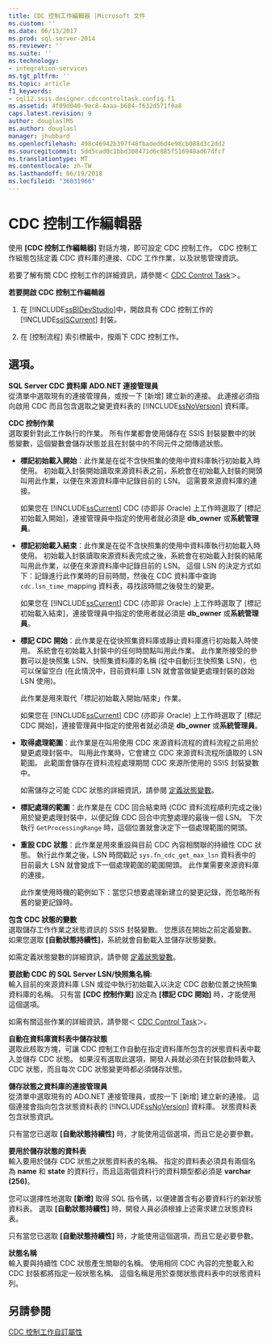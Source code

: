 ```yaml
---
title: CDC 控制工作編輯器 |Microsoft 文件
ms.custom: ''
ms.date: 06/13/2017
ms.prod: sql-server-2014
ms.reviewer: ''
ms.suite: ''
ms.technology:
- integration-services
ms.tgt_pltfrm: ''
ms.topic: article
f1_keywords:
- sql12.ssis.designer.cdccontroltask.config.f1
ms.assetid: 4f09d040-9ec8-4aaa-b684-f632d571f0a8
caps.latest.revision: 9
author: douglaslMS
ms.author: douglasl
manager: jhubbard
ms.openlocfilehash: 498c46942b397f48fbaded6d4e98cb088d3c2dd2
ms.sourcegitcommit: 5dd5cad0c1bbd308471d6c885f516948ad67dfcf
ms.translationtype: MT
ms.contentlocale: zh-TW
ms.lasthandoff: 06/19/2018
ms.locfileid: "36031966"
---
```

# <a name="cdc-control-task-editor"></a>CDC 控制工作編輯器
  使用 **[CDC 控制工作編輯器]** 對話方塊，即可設定 CDC 控制工作。 CDC 控制工作組態包括定義 CDC 資料庫的連接、CDC 工作作業，以及狀態管理資訊。  
  
 若要了解有關 CDC 控制工作的詳細資訊，請參閱＜ [CDC Control Task](control-flow/cdc-control-task.md)＞。  
  
 **若要開啟 CDC 控制工作編輯器**  
  
1.  在 [!INCLUDE[ssBIDevStudio](../includes/ssbidevstudio-md.md)]中，開啟具有 CDC 控制工作的 [!INCLUDE[ssISCurrent](../includes/ssiscurrent-md.md)] 封裝。  
  
2.  在 [控制流程] 索引標籤中，按兩下 CDC 控制工作。  
  
## <a name="options"></a>選項。  
 **SQL Server CDC 資料庫 ADO.NET 連接管理員**  
 從清單中選取現有的連接管理員，或按一下 [新增] 建立新的連接。 此連接必須指向啟用 CDC 而且包含選取之變更資料表的 [!INCLUDE[ssNoVersion](../includes/ssnoversion-md.md)] 資料庫。  
  
 **CDC 控制作業**  
 選取要針對此工作執行的作業。 所有作業都會使用儲存在 SSIS 封裝變數中的狀態變數，這個變數會儲存狀態並且在封裝中的不同元件之間傳遞狀態。  
  
-   **標記初始載入開始**：此作業是在從不含快照集的使用中資料庫執行初始載入時使用。 初始載入封裝開始讀取來源資料表之前，系統會在初始載入封裝的開頭叫用此作業，以便在來源資料庫中記錄目前的 LSN。 這需要來源資料庫的連接。  
  
     如果您在 [!INCLUDE[ssCurrent](../includes/sscurrent-md.md)] CDC (亦即非 Oracle) 上工作時選取了 [標記初始載入開始]，連接管理員中指定的使用者就必須是 **db_owner** 或**系統管理員**。  
  
-   **標記初始載入結束**：此作業是在從不含快照集的使用中資料庫執行初始載入時使用。 初始載入封裝讀取來源資料表完成之後，系統會在初始載入封裝的結尾叫用此作業，以便在來源資料庫中記錄目前的 LSN。 這個 LSN 的決定方式如下：記錄進行此作業時的目前時間，然後在 CDC 資料庫中查詢 `cdc.lsn_time_`mapping 資料表，尋找該時間之後發生的變更。  
  
     如果您在 [!INCLUDE[ssCurrent](../includes/sscurrent-md.md)] CDC (亦即非 Oracle) 上工作時選取了 [標記初始載入結束]，連接管理員中指定的使用者就必須是 **db_owner** 或**系統管理員**。  
  
-   **標記 CDC 開始**：此作業是在從快照集資料庫或靜止資料庫進行初始載入時使用。 系統會在初始載入封裝中的任何時間點叫用此作業。 此作業所接受的參數可以是快照集 LSN、快照集資料庫的名稱 (從中自動衍生快照集 LSN)，也可以保留空白 (在此情況中，目前資料庫 LSN 就會當做變更處理封裝的啟始 LSN 使用)。  
  
     此作業是用來取代「標記初始載入開始/結束」作業。  
  
     如果您在 [!INCLUDE[ssCurrent](../includes/sscurrent-md.md)] CDC (亦即非 Oracle) 上工作時選取了 [標記 CDC 開始]，連接管理員中指定的使用者就必須是 **db_owner** 或**系統管理員**。  
  
-   **取得處理範圍**：此作業是在叫用使用 CDC 來源資料流程的資料流程之前用於變更處理封裝中。 叫用此作業時，它會建立 CDC 來源資料流程所讀取的 LSN 範圍。 此範圍會儲存在資料流程處理期間 CDC 來源所使用的 SSIS 封裝變數中。  
  
     如需儲存之可能 CDC 狀態的詳細資訊，請參閱 [定義狀態變數](data-flow/define-a-state-variable.md)。  
  
-   **標記處理的範圍**：此作業是在 CDC 回合結束時 (CDC 資料流程順利完成之後) 用於變更處理封裝中，以便記錄 CDC 回合中完整處理的最後一個 LSN。 下次執行 `GetProcessingRange` 時，這個位置就會決定下一個處理範圍的開頭。  
  
-   **重設 CDC 狀態**：此作業是用來重設與目前 CDC 內容相關聯的持續性 CDC 狀態。 執行此作業之後，LSN 時間戳記 `sys.fn_cdc_get_max_lsn` 資料表中的目前最大 LSN 就會變成下一個處理範圍的範圍開頭。 此作業需要來源資料庫的連接。  
  
     此作業使用時機的範例如下：當您只想要處理新建立的變更記錄，而忽略所有舊的變更記錄時。  
  
 **包含 CDC 狀態的變數**  
 選取儲存工作作業之狀態資訊的 SSIS 封裝變數。 您應該在開始之前定義變數。 如果您選取 **[自動狀態持續性]**，系統就會自動載入並儲存狀態變數。  
  
 如需定義狀態變數的詳細資訊，請參閱 [定義狀態變數](data-flow/define-a-state-variable.md)。  
  
 **要啟動 CDC 的 SQL Server LSN/快照集名稱:**  
 輸入目前的來源資料庫 LSN 或從中執行初始載入以決定 CDC 啟動位置之快照集資料庫的名稱。 只有當 **[CDC 控制作業]** 設定為 **[標記 CDC 開始]** 時，才能使用這個選項。  
  
 如需有關這些作業的詳細資訊，請參閱＜ [CDC Control Task](control-flow/cdc-control-task.md)＞。  
  
 **自動在資料庫資料表中儲存狀態**  
 選取此核取方塊，可讓 CDC 控制工作自動在指定資料庫所包含的狀態資料表中載入並儲存 CDC 狀態。 如果沒有選取此選項，開發人員就必須在封裝啟動時載入 CDC 狀態，而且每次 CDC 狀態變更時都必須儲存狀態。  
  
 **儲存狀態之資料庫的連接管理員**  
 從清單中選取現有的 ADO.NET 連接管理員，或按一下 [新增] 建立新的連接。 這個連接會指向包含狀態資料表的 [!INCLUDE[ssNoVersion](../includes/ssnoversion-md.md)] 資料庫。 狀態資料表包含狀態資訊。  
  
 只有當您已選取 **[自動狀態持續性]** 時，才能使用這個選項，而且它是必要參數。  
  
 **要用於儲存狀態的資料表**  
 輸入要用於儲存 CDC 狀態之狀態資料表的名稱。 指定的資料表必須具有兩個名為 **name** 和 **state** 的資料行，而且這兩個資料行的資料類型都必須是 **varchar (256)**。  
  
 您可以選擇性地選取 **[新增]** 取得 SQL 指令碼，以便建置含有必要資料行的新狀態資料表。 選取 **[自動狀態持續性]** 時，開發人員必須根據上述需求建立狀態資料表。  
  
 只有當您已選取 **[自動狀態持續性]** 時，才能使用這個選項，而且它是必要參數。  
  
 **狀態名稱**  
 輸入要與持續性 CDC 狀態產生關聯的名稱。 使用相同 CDC 內容的完整載入和 CDC 封裝都將指定一般狀態名稱。 這個名稱是用於查閱狀態資料表中的狀態資料列。  
  
## <a name="see-also"></a>另請參閱  
 [CDC 控制工作自訂屬性](control-flow/cdc-control-task-custom-properties.md)  
  
  